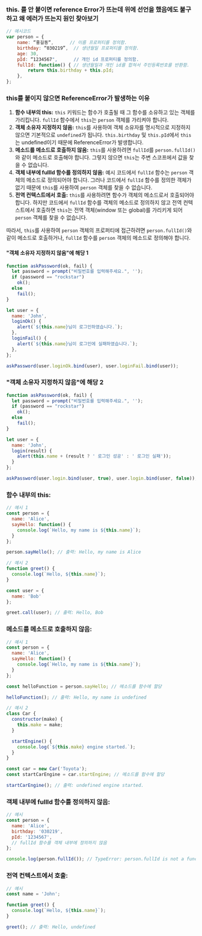 ### this. 를 안 붙이면 reference Error가 뜨는데 위에 선언을 했음에도 불구하고 왜 에러가 뜨는지 원인 찾아보기

```javascript
// 예시코드
var person = {
    name: “홍길동“,      // 이름 프로퍼티를 정의함.
    birthday: “030219”,  // 생년월일 프로퍼티를 정의함.
    age: 30,
    pId: “1234567",      // 개인 id 프로퍼티를 정의함.
    fullId: function() { // 생년월일과 개인 id를 합쳐서 주민등록번호를 반환함.
        return this.birthday + this.pId;
    },
};
```

### this를 붙이지 않으면 ReferenceError가 발생하는 이유

1. **함수 내부의 this:** `this` 키워드는 함수가 호출될 때 그 함수를 소유하고 있는 객체를 가리킵니다. `fullId` 함수에서 `this`는 `person` 객체를 가리켜야 합니다.
2. **객체 소유자 지정하지 않음:** `this`를 사용하여 객체 소유자를 명시적으로 지정하지 않으면 기본적으로 `undefined`가 됩니다. `this.birthday` 및 `this.pId`에서 `this`는 undefined이기 때문에 ReferenceError가 발생합니다.
3. **메소드를 메소드로 호출하지 않음:** `this`를 사용하려면 `fullId`를 `person.fullId()`와 같이 메소드로 호출해야 합니다. 그렇지 않으면 `this`는 주변 스코프에서 값을 찾을 수 없습니다.
4. **객체 내부에 fullId 함수를 정의하지 않음:** 예시 코드에서 `fullId` 함수는 `person` 객체의 메소드로 정의되어야 합니다. 그러나 코드에서 `fullId` 함수를 정의한 객체가 없기 때문에 `this`를 사용하여 `person` 객체를 찾을 수 없습니다.
5. **전역 컨텍스트에서 호출:** `this`를 사용하려면 함수가 객체의 메소드로서 호출되어야 합니다. 하지만 코드에서 `fullId` 함수를 객체의 메소드로 정의하지 않고 전역 컨텍스트에서 호출하면 `this`는 전역 객체(window 또는 global)를 가리키게 되어 `person` 객체를 찾을 수 없습니다.

따라서, `this`를 사용하여 `person` 객체의 프로퍼티에 접근하려면 `person.fullId()`와 같이 메소드로 호출하거나, `fullId` 함수를 `person` 객체의 메소드로 정의해야 합니다.



#### "객체 소유자 지정하지 않음"에 해당 1

```javascript
function askPassword(ok, fail) {
  let password = prompt("비밀번호를 입력해주세요.", '');
  if (password == "rockstar")
    ok();
  else
    fail();
}

let user = {
  name: 'John',
  loginOk() {
    alert(`${this.name}님이 로그인하였습니다.`);
  },
  loginFail() {
    alert(`${this.name}님이 로그인에 실패하였습니다.`);
  },
};

askPassword(user.loginOk.bind(user), user.loginFail.bind(user));
```



### "객체 소유자 지정하지 않음"에 해당 2

```javascript
function askPassword(ok, fail) {
  let password = prompt("비밀번호를 입력해주세요.", '');
  if (password == "rockstar")
    ok();
  else
    fail();
}

let user = {
  name: 'John',
  login(result) {
    alert(this.name + (result ? ' 로그인 성공' : ' 로그인 실패'));
  }
};

askPassword(user.login.bind(user, true), user.login.bind(user, false));

```



### 함수 내부의 this:

```javascript
// 예시 1
const person = {
  name: 'Alice',
  sayHello: function() {
    console.log(`Hello, my name is ${this.name}`);
  }
};

person.sayHello(); // 출력: Hello, my name is Alice

// 예시 2
function greet() {
  console.log(`Hello, ${this.name}`);
}

const user = {
  name: 'Bob'
};

greet.call(user); // 출력: Hello, Bob

```



### 메소드를 메소드로 호출하지 않음:

```javascript
// 예시 1
const person = {
  name: 'Alice',
  sayHello: function() {
    console.log(`Hello, my name is ${this.name}`);
  }
};

const helloFunction = person.sayHello; // 메소드를 함수에 할당

helloFunction(); // 출력: Hello, my name is undefined

// 예시 2
class Car {
  constructor(make) {
    this.make = make;
  }

  startEngine() {
    console.log(`${this.make} engine started.`);
  }
}

const car = new Car('Toyota');
const startCarEngine = car.startEngine; // 메소드를 함수에 할당

startCarEngine(); // 출력: undefined engine started.

```



### 객체 내부에 fullId 함수를 정의하지 않음:

```javascript
// 예시
const person = {
  name: 'Alice',
  birthday: '030219',
  pId: '1234567',
  // fullId 함수를 객체 내부에 정의하지 않음
};

console.log(person.fullId()); // TypeError: person.fullId is not a function

```



### 전역 컨텍스트에서 호출:

```javascript
// 예시
const name = 'John';

function greet() {
  console.log(`Hello, ${this.name}`);
}

greet(); // 출력: Hello, undefined

```

